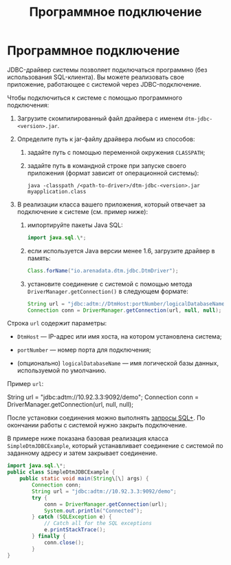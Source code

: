 ﻿---
layout: default
title: Программное подключение
nav_order: 2
parent: Подключение
grand_parent: Работа с системой
has_children: false
has_toc: false
---

Программное подключение
=======================

JDBC-драйвер системы позволяет подключаться программно (без использования SQL-клиента). Вы можете 
реализовать свое приложение, работающее с системой через JDBC-подключение.

Чтобы подключиться к системе с помощью программного подключения:

1.  Загрузите скомпилированный файл драйвера с именем `dtm-jdbc-<version>.jar`.

2.  Определите путь к jar-файлу драйвера любым из способов:

    1.  задайте путь с помощью переменной окружения `CLASSPATH`;

    2.  задайте путь в командной строке при запуске своего приложения (формат зависит от операционной 
        системы):

        ```
        java -classpath /<path-to-driver>/dtm-jdbc-<version>.jar myapplication.class
        ```

3.  В реализации класса вашего приложения, который отвечает за подключение к системе (см. пример ниже):

    1.  импортируйте пакеты Java SQL:

        ```java
        import java.sql.\*;
        ```

    2.  если используется Java версии менее 1.6, загрузите драйвер в память:

        ```java        
        Class.forName("io.arenadata.dtm.jdbc.DtmDriver");
        ```

    3.  установите соединение с системой с помощью метода `DriverManager.getConnection()` в следующем 
        формате:

        ```java  
        String url = "jdbc:adtm://DtmHost:portNumber/logicalDatabaseName";
        Connection conn = DriverManager.getConnection(url, null, null);
        ```


Строка `url` содержит параметры:

*   `DtmHost` — IP-адрес или имя хоста, на котором установлена система;

*   `portNumber` — номер порта для подключения;

*   (опционально) `logicalDatabaseName` — имя логической базы данных, используемой по умолчанию.


Пример `url`:

String url = "jdbc:adtm://10.92.3.3:9092/demo";
Connection conn = DriverManager.getConnection(url, null, null);

После установки соединения можно выполнять [запросы SQL+](../../../Справочная_информация/Запросы_SQLplus/Запросы_SQLplus.md). 
По окончании работы с системой нужно закрыть подключение.

В примере ниже показана базовая реализация класса `SimpleDtmJDBCExample`, который устанавливает соединение 
с системой по заданному адресу и затем закрывает соединение.

```java 
import java.sql.\*;
public class SimpleDtmJDBCExample {
    public static void main(String\[\] args) {
        Connection conn;
        String url = "jdbc:adtm://10.92.3.3:9092/demo";
        try {
            conn = DriverManager.getConnection(url);
            System.out.println("Connected");
        } catch (SQLException e) {
            // Catch all for the SQL exceptions
            e.printStackTrace();
        } finally {
            conn.close();
        }
}
```